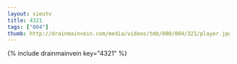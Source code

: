 ```yaml
--- 
layout: sieutv
title: 4321
tags: ["004"]
thumb: http://drainmainvein.com/media/videos/tmb/000/004/321/player.jpg
---
```

{% include drainmainvein key="4321" %} 
